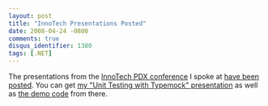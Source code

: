 ```yaml
---
layout: post
title: "InnoTech Presentations Posted"
date: 2008-04-24 -0800
comments: true
disqus_identifier: 1380
tags: [.NET]
---
```

The presentations from the [InnoTech PDX
conference](http://www.innotechconference.com/pdx/) I spoke at [have
been posted](http://www.innotechconference.com/pdx/Speaker/archive.php).
You can get [my "Unit Testing with Typemock"
presentation](http://www.innotechconference.com/pdx/files/PDF/Presentations/2008_Oregon_Presentations/Unit_Testing_with_Typemock.pdf)
as well as [the demo
code](http://www.innotechconference.com/pdx/files/PDF/Presentations/2008_Oregon_Presentations/Unit_Testing_with_Typemock_Demo.zip)
from there.

